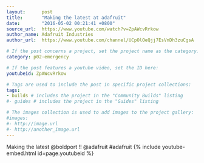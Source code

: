 ```yaml
---
layout:      post
title:       "Making the latest at adafruit"
date:        "2016-05-02 00:21:41 +0800"
source_url:  https://www.youtube.com/watch?v=ZpAWcvRrkow
author_name: Adafruit Industries
author_url:  https://www.youtube.com/channel/UCpOlOeQjj7EsVnDh3zuCgsA

# If the post concerns a project, set the project name as the category:
category: p02-emergency

# If the post features a youtube video, set the ID here:
youtubeid: ZpAWcvRrkow

# Tags are used to include the post in specific project collections:
tags:
- builds # includes the project in the "Community Builds" listing
#- guides # includes the project in the "Guides" listing

# The images collection is used to add images to the project gallery:
#images:
#- http://image.url
#- http://another_image.url
---
```


Making the latest @boldport !! @adafruit #adafruit
{% include youtube-embed.html id=page.youtubeid %}
